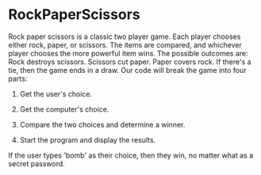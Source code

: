 # RockPaperScissors
Rock paper scissors is a classic two player game. Each player chooses either rock, paper, or scissors. The items are compared, and whichever player chooses the more powerful item wins.  The possible outcomes are:  Rock destroys scissors. Scissors cut paper. Paper covers rock. If there's a tie, then the game ends in a draw. Our code will break the game into four parts:  

1) Get the user's choice. 

2) Get the computer's choice. 

3) Compare the two choices and determine a winner. 

4) Start the program and display the results.

If the user types 'bomb' as their choice, then they win, no matter what as a secret password.
